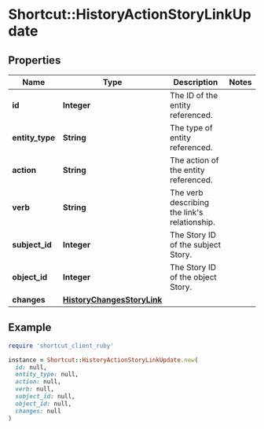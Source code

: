 # Shortcut::HistoryActionStoryLinkUpdate

## Properties

| Name | Type | Description | Notes |
| ---- | ---- | ----------- | ----- |
| **id** | **Integer** | The ID of the entity referenced. |  |
| **entity_type** | **String** | The type of entity referenced. |  |
| **action** | **String** | The action of the entity referenced. |  |
| **verb** | **String** | The verb describing the link&#39;s relationship. |  |
| **subject_id** | **Integer** | The Story ID of the subject Story. |  |
| **object_id** | **Integer** | The Story ID of the object Story. |  |
| **changes** | [**HistoryChangesStoryLink**](HistoryChangesStoryLink.md) |  |  |

## Example

```ruby
require 'shortcut_client_ruby'

instance = Shortcut::HistoryActionStoryLinkUpdate.new(
  id: null,
  entity_type: null,
  action: null,
  verb: null,
  subject_id: null,
  object_id: null,
  changes: null
)
```


